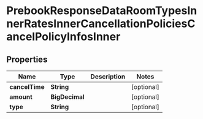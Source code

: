 

# PrebookResponseDataRoomTypesInnerRatesInnerCancellationPoliciesCancelPolicyInfosInner


## Properties

| Name | Type | Description | Notes |
|------------ | ------------- | ------------- | -------------|
|**cancelTime** | **String** |  |  [optional] |
|**amount** | **BigDecimal** |  |  [optional] |
|**type** | **String** |  |  [optional] |



